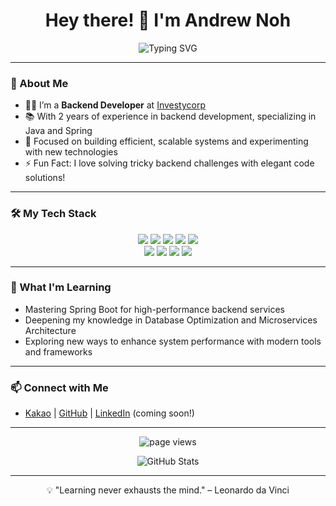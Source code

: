 <h1 align="center">Hey there! 👋 I'm Andrew Noh</h1>

<p align="center">
    <img src="https://readme-typing-svg.herokuapp.com?font=Fira+Code&pause=1000&color=4F8DFF&width=435&lines=Backend+Developer;Java+Spring+Expert;Always+Improving!" alt="Typing SVG" />
</p>

---

### 🚀 About Me

- 🧑‍💻 I’m a **Backend Developer** at [Investycorp](https://github.com/investycorp)
- 📚 With 2 years of experience in backend development, specializing in Java and Spring
- 🎯 Focused on building efficient, scalable systems and experimenting with new technologies
- ⚡  Fun Fact: I love solving tricky backend challenges with elegant code solutions!

---

### 🛠️ My Tech Stack

<div align="center">
    <img src="https://img.shields.io/badge/java-007396?style=for-the-badge&logo=java&logoColor=white"/>
    <img src="https://img.shields.io/badge/spring-6DB33F?style=for-the-badge&logo=spring&logoColor=white"/>
    <img src="https://img.shields.io/badge/mysql-4479A1?style=for-the-badge&logo=mysql&logoColor=white"/>
    <img src="https://img.shields.io/badge/mongodb-47A248?style=for-the-badge&logo=mongodb&logoColor=white"/>
    <img src="https://img.shields.io/badge/docker-2496ED?style=for-the-badge&logo=docker&logoColor=white"/>
    <br/>
    <img src="https://img.shields.io/badge/aws-232F3E?style=for-the-badge&logo=amazon-aws&logoColor=white"/>
    <img src="https://img.shields.io/badge/linux-FCC624?style=for-the-badge&logo=linux&logoColor=black"/>
    <img src="https://img.shields.io/badge/git-F05032?style=for-the-badge&logo=git&logoColor=white"/>
    <img src="https://img.shields.io/badge/github-181717?style=for-the-badge&logo=github&logoColor=white"/>
</div>

---

### 🌱 What I'm Learning

- Mastering Spring Boot for high-performance backend services
- Deepening my knowledge in Database Optimization and Microservices Architecture
- Exploring new ways to enhance system performance with modern tools and frameworks

---

### 📫 Connect with Me

- [Kakao](https://user-images.githubusercontent.com/32383693/184526239-886170d4-1fee-4628-9dbe-b1d9a0a950bd.png) | [GitHub](https://github.com/AndrewNoh) | [LinkedIn](#) (coming soon!)

---

<p align="center">
    <img src="https://komarev.com/ghpvc/?username=AndrewNoh&style=flat-square&color=blue" alt="page views" />
</p>

<p align="center">
    <img src="https://github-readme-stats.vercel.app/api?username=AndrewNoh&show_icons=true&theme=tokyonight" alt="GitHub Stats" />
</p>

---

<p align="center">💡 "Learning never exhausts the mind." – Leonardo da Vinci</p>
